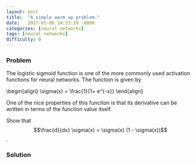 ```yaml
---
layout: post
title:  "A simple warm up problem."
date:   2017-01-06 14:33:29 -0800
categories: [neural networks]
tags: [neural networks]
difficulty: 0
---
```


### Problem ###

The logistic sigmoid function is one of the more commonly used activation
functions for neural networks. The function is given by

\begin{align}
\sigma(x) = \frac{1}{1+ e^{-x}}
\end{align}

One of the nice properties of this funciton is that its derivative can be
written in terms of the function value itself.

Show that $$\frac{d}{dx} \sigma(x) = \sigma(x) (1 - \sigma(x))$$.

### Solution ###

